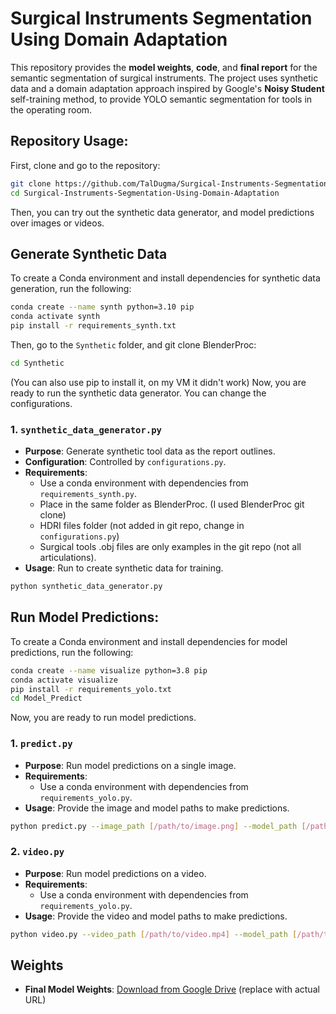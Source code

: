 # Surgical Instruments Segmentation Using Domain Adaptation

This repository provides the **model weights**, **code**, and **final report** for the semantic segmentation of surgical instruments. The project uses synthetic data and a domain adaptation approach inspired by Google's **Noisy Student** self-training method, to provide YOLO semantic segmentation for tools in the operating room.

## Repository Usage:
First, clone and go to the repository:
```bash
git clone https://github.com/TalDugma/Surgical-Instruments-Segmentation-Using-Domain-Adaptation
cd Surgical-Instruments-Segmentation-Using-Domain-Adaptation
```
Then, you can try out the synthetic data generator, and model predictions over images or videos.

## Generate Synthetic Data
To create a Conda environment and install dependencies for synthetic data generation, run the following:

```bash 
conda create --name synth python=3.10 pip
conda activate synth
pip install -r requirements_synth.txt
```
Then, go to the `Synthetic` folder, and git clone BlenderProc:
```bash
cd Synthetic
```
(You can also use pip to install it, on my VM it didn't work)
Now, you are ready to run the synthetic data generator. You can change the configurations. 


### 1. `synthetic_data_generator.py`
   - **Purpose**: Generate synthetic tool data as the report outlines.
   - **Configuration**: Controlled by `configurations.py`.
   - **Requirements**: 
     - Use a conda environment with dependencies from `requirements_synth.py`.
     - Place in the same folder as BlenderProc. (I used BlenderProc git clone)
     - HDRI files folder (not added in git repo, change in `configurations.py`)
     - Surgical tools .obj files are only examples in the git repo (not all articulations).
   - **Usage**: Run to create synthetic data for training.
```bash
python synthetic_data_generator.py
```

## Run Model Predictions:
To create a Conda environment and install dependencies for model predictions, run the following:

```bash 
conda create --name visualize python=3.8 pip
conda activate visualize
pip install -r requirements_yolo.txt
cd Model_Predict
```
Now, you are ready to run model predictions. 

### 1. `predict.py`
   - **Purpose**: Run model predictions on a single image.
   - **Requirements**: 
     - Use a conda environment with dependencies from `requirements_yolo.py`.
   - **Usage**: Provide the image and model paths to make predictions.
```bash
python predict.py --image_path [/path/to/image.png] --model_path [/path/to/weights.pt] --confidence [conf (float)]
```

### 2. `video.py`
   - **Purpose**: Run model predictions on a video.
   - **Requirements**: 
     - Use a conda environment with dependencies from `requirements_yolo.py`.
   - **Usage**: Provide the video and model paths to make predictions.
```bash
python video.py --video_path [/path/to/video.mp4] --model_path [/path/to/weights.pt] --confidence [conf (float)]
```

## Weights
- **Final Model Weights**: [Download from Google Drive](#) (replace with actual URL)
